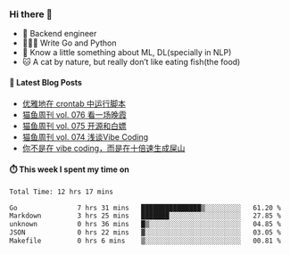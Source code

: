 ### Hi there 👋

- 🔧 Backend engineer
- 👨🏻‍💻 Write Go and Python
- 🔭 Know a little something about ML, DL(specially in NLP)
- 🐱 A cat by nature, but really don’t like eating fish(the food)

#### 📖 Latest Blog Posts
<!-- BLOG-POST-LIST:START -->
- [优雅地在 crontab 中运行脚本](https://ameow.xyz/archives/run-scripts-in-crontab-gracefully)
- [猫鱼周刊 vol. 076 看一场晚霞](https://ameow.xyz/archives/weekly-076)
- [猫鱼周刊 vol. 075 开源和白嫖](https://ameow.xyz/archives/weekly-075)
- [猫鱼周刊 vol. 074 浅谈Vibe Coding](https://ameow.xyz/archives/weekly-074)
- [你不是在 vibe coding，而是在十倍速生成屎山](https://ameow.xyz/archives/vibe-coding-or-shit-generating)
<!-- BLOG-POST-LIST:END -->

#### ⏱️ This week I spent my time on
<!--START_SECTION:waka-->

```txt
Total Time: 12 hrs 17 mins

Go               7 hrs 31 mins   ███████████████▒░░░░░░░░░   61.20 %
Markdown         3 hrs 25 mins   ███████░░░░░░░░░░░░░░░░░░   27.85 %
unknown          0 hrs 36 mins   █▒░░░░░░░░░░░░░░░░░░░░░░░   04.85 %
JSON             0 hrs 22 mins   ▓░░░░░░░░░░░░░░░░░░░░░░░░   03.05 %
Makefile         0 hrs 6 mins    ▒░░░░░░░░░░░░░░░░░░░░░░░░   00.81 %
```

<!--END_SECTION:waka-->

<!--
**LeslieLeung/LeslieLeung** is a ✨ _special_ ✨ repository because its `README.md` (this file) appears on your GitHub profile.

Here are some ideas to get you started:

- 🔭 I’m currently working on ...
- 🌱 I’m currently learning ...
- 👯 I’m looking to collaborate on ...
- 🤔 I’m looking for help with ...
- 💬 Ask me about ...
- 📫 How to reach me: ...
- 😄 Pronouns: ...
- ⚡ Fun fact: ...
-->
